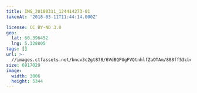```yaml
---
title: IMG_20180311_124414273-01
takenAt: '2018-03-11T11:44:14.000Z'

license: CC BY-ND 3.0
geo:
  lat: 60.396452
  lng: 5.328805
tags: []
url: >-
  //images.ctfassets.net/bncv3c2gt878/6VdBQFUgFVQtnhlfZaOTAm/888ff53cbcb2cea384f465c38a916040/img_20180311_124414273-01_40801146271_o
size: 6917029
image:
  width: 3006
  height: 5344
---
```

